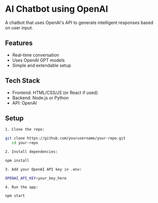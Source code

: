 # AI Chatbot using OpenAI

A chatbot that uses OpenAI's API to generate intelligent responses based on user input.

## Features

- Real-time conversation
- Uses OpenAI GPT models
- Simple and extendable setup

## Tech Stack

- Frontend: HTML/CSS/JS (or React if used)
- Backend: Node.js or Python
- API: OpenAI

## Setup
```bash
1. Clone the repo:

git clone https://github.com/yourusername/your-repo.git
   cd your-repo

2. Install dependencies:

npm install

3. Add your OpenAI API key in .env:

OPENAI_API_KEY=your_key_here

4. Run the app:

npm start
```
